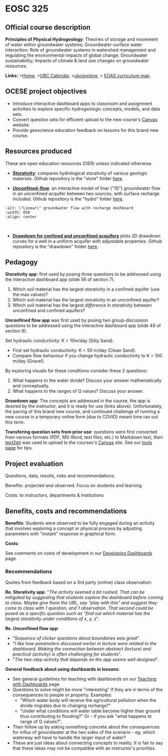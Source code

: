 # EOSC 325

## Official course description

**Principles of Physical Hydrogeology**: Theories of storage and movement of water within groundwater systems; Groundwater-surface water interaction; Role of groundwater systems in watershed management and regulating the environmental impacts of global change; Groundwater sustainability; Impacts of climate & land use changes on groundwater resources.

**Links:**
\>[Home](https://www.eoas.ubc.ca/academics/courses/eosc325),
\>[UBC Calendar](https://courses.students.ubc.ca/cs/courseschedule?pname=subjarea&tname=subj-course&dept=EOSC&course=325),
\>[ubcexplore](https://ubcexplorer.io/course/EOSC/325),
\> [EOAS curriculum map](https://www.eoas.ubc.ca/~quest/eoas-only.html).

## OCESE project objectives

* Introduce interactive dashboard apps to classroom and assignment activities to explore specific hydrogeologic concepts, models, and data sets.
* Convert question sets for efficient upload to the new course's [Canvas](https://about.canvas.ubc.ca/) website.
* Provide geoscience education feedback on lessons for this brand new course.

## Resources produced

These are open education resources (OER) unless indicated otherwise.

* **[Storativity](https://dashboard.eoas.ubc.ca/store)**: compares hydrological storativity of various geologic materials. Github repository is the "store" folder [here](https://github.com/phaustin/addon_containers).

* **[Unconfined-flow](https://dashboard.eoas.ubc.ca/hydro)**: an interactive model of linar ("1D") groundwater flow in an unconfined acquifer between two sources, with surface recharge included. Github repository is the "hydro" folder [here](https://github.com/phaustin/addon_containers).

```{image} images/flowapp.png
:alt: \"Linear\" groundwater flow with recharge dashboard
:width: 650
:align: center
```

<br>

* **[Drawdown for confined and unconfined acquifers](https://dashboard.eoas.ubc.ca/drawdown)** plots 2D drawdown curves for a well in a uniform acquifer with adjustable properties. Github repository is the "drawdown" folder [here](https://github.com/phaustin/addon_containers).

## Pedagogy

**Storativity app**: first used by posing three questions to be addressed using the interactive dashboard app (slide 56 of section 7).

1. Which soil material has the largest storativity in a confined aquifer (use the max values)?
2. Which soil material has the largest storativity in an unconfined aquifer?
3. Which soil material has the largest _difference_ in storativity between unconfined and confined aquifers?

**Unconfined flow app** was first used by posing two group-discussion questions to be addressed using the interactive dashboard app (slide 48 of section 8).

Set hydraulic conductivity: K = 10m/day (Silty Sand).

* First set hydraulic conductivity: K = 50 m/day (Clean Sand).
* Compare flow behaviour if you change hydraulic conductivity to K = 100 m/day (Gravel).

By exploring visuals for these conditions consider these 2 questions:

1. What happens to the water divide? Discuss your answer mathematically and conceptually.
2. What happens to the ranges of Q values? Discuss your answer.

**Drawdown app**: The concepts are addressed in the course, the app is desired by the instructor, and it is ready for use (links above). Unfortunately, the pacing of this brand new course, and continued challenge of running a new course in a temporary online form (due to COVID) meant time ran out this term.

**Transfering question sets from prior use**: questions were first converted from various formats (PDF, MS-Word, text files, etc.) to Markdown text, then [text2qti](https://github.com/gpoore/text2qti) was used to upload to the courses's [Canvas](https://about.canvas.ubc.ca/) site. See our [tools page](tools.md) for tips.

## Project evaluation

Questions, data, results, risks and recommendations.

Benefits: projected and observed. Focus on students and learning

Costs: to instructors, departments & institutions

## Benefits, costs and recommendations

**Benefits**: Students were observed to be fully engaged during an activity that involves exploring a concept or physical process by adjusting parameters with "instant" response in graphical form.

**Costs**:

See comments on costs of development in our [Developing Dashboards](dashboards-howto.md) page.

### Recommendations

Quotes from feedback based on a 3rd party (online) class observation:

**Re. Storativity app**: "_The activity seemed a bit rushed. That can be mitigated by suggesting that students explore the dashboard before coming to class. Maybe give them the URL, say "play with this" and suggest they come to class with 1 question, and 1 observation. That second could be posed as a specific question such as "find out which material has the largest storativity under conditions of x, y, z_".

**Re. Unconfined flow app**:

* "_Sequence of clicker questions about boundaries was great_".
* "_I like how parameters discussed earlier in lecture were related to the dashboard. Making the connection between abstract (lecture) and practical (activity) is often challenging for students_".
* "_The two-step activity that depends on the app seems well designed_".

**General feedback about using dashboards in lessons**:

* See general guidelines for teaching with dashboards on our [Teaching with Dashboards](tut-teachwith-dashboards.md) page.
* Questions to solve might be more "interesting" if they are in terms of the consequences to people or property. Examples:
  * "Which water body will receive the agricultural pollution when the divide migrates due to changing recharge?"
  * "Under what conditions will water table become higher than ground thus contributing to flooding?" Or - if you ask "what happens to range of Q values?",
* Then follow up by asking something concrete about the consequences for influx of groundwater at the two sides of the scenario - eg. which waterway will have to handle the larger input of water?
* These are just ideas about connecting concepts to reality. It is fair to say that these ideas may not be compatible with an instructor's priorities.
